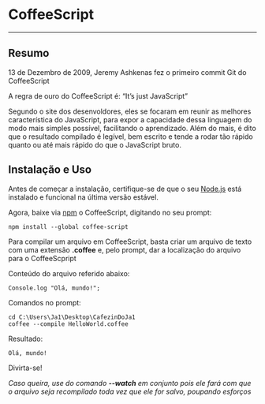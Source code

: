 # CoffeeScript

<hr>

## Resumo ##

13 de Dezembro de 2009, Jeremy Ashkenas fez o primeiro commit Git do CoffeeScript

A regra de ouro do CoffeeScript é: “It’s just JavaScript”

Segundo o site dos desenvoldores, eles se focaram em reunir as melhores característica do JavaScript, para expor a capacidade dessa linguagem do modo mais simples possível, facilitando o aprendizado.
Além do mais, é dito que o resultado compilado é legível, bem escrito e tende a rodar tão rápido quanto ou até mais rápido do que o JavaScript bruto.

## Instalação e Uso ##

Antes de começar a instalação, certifique-se de que o seu <a href= 'https://nodejs.org/en/'>Node.js</a> está instalado e funcional na última versão estável.

Agora, baixe via <a href='https://www.npmjs.com/'>npm</a> o CoffeeScript, digitando no seu prompt:
	
~~~~
npm install --global coffee-script
~~~~

Para compilar um arquivo em CoffeeScript, basta criar um arquivo de texto com uma extensão **.coffee** e, pelo prompt, dar a localização do arquivo para o CoffeeScpript

Conteúdo do arquivo referido abaixo:
~~~~
Console.log "Olá, mundo!";
~~~~

Comandos no prompt:
~~~~
cd C:\Users\Ja1\Desktop\CafezinDoJa1
coffee --compile HelloWorld.coffee
~~~~

Resultado: 

~~~~
Olá, mundo!
~~~~

Divirta-se!




*Caso queira, use do comando **--watch** em conjunto pois ele fará com que o arquivo seja recompilado toda vez que ele for salvo, poupando esforços*

